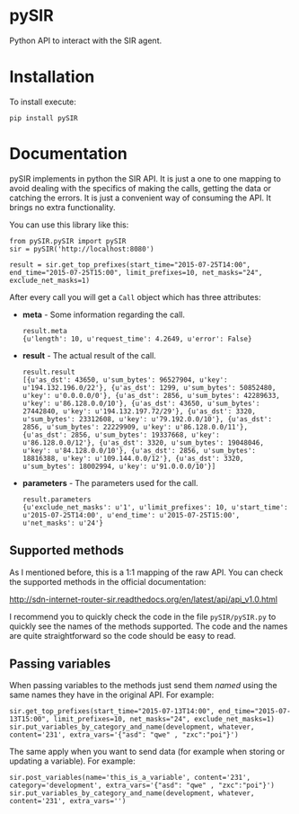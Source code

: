 # pySIR

Python API to interact with the SIR agent.

# Installation

To install execute:

    pip install pySIR

# Documentation

pySIR implements in python the SIR API. It is just a one to one mapping to avoid dealing with the specifics of making the calls, getting the data or catching the errors. It is just a convenient way of consuming the API. It brings no extra functionality.

You can use this library like this:

    from pySIR.pySIR import pySIR
    sir = pySIR('http://localhost:8080')

    result = sir.get_top_prefixes(start_time="2015-07-25T14:00", end_time="2015-07-25T15:00", limit_prefixes=10, net_masks="24", exclude_net_masks=1)

After every call you will get a ```Call``` object which has three attributes:

* **meta** - Some information regarding the call.

      result.meta
      {u'length': 10, u'request_time': 4.2649, u'error': False}

* **result** - The actual result of the call.

      result.result
      [{u'as_dst': 43650, u'sum_bytes': 96527904, u'key': u'194.132.196.0/22'}, {u'as_dst': 1299, u'sum_bytes': 50852480, u'key': u'0.0.0.0/0'}, {u'as_dst': 2856, u'sum_bytes': 42289633, u'key': u'86.128.0.0/10'}, {u'as_dst': 43650, u'sum_bytes': 27442840, u'key': u'194.132.197.72/29'}, {u'as_dst': 3320, u'sum_bytes': 23312608, u'key': u'79.192.0.0/10'}, {u'as_dst': 2856, u'sum_bytes': 22229909, u'key': u'86.128.0.0/11'}, {u'as_dst': 2856, u'sum_bytes': 19337668, u'key': u'86.128.0.0/12'}, {u'as_dst': 3320, u'sum_bytes': 19048046, u'key': u'84.128.0.0/10'}, {u'as_dst': 2856, u'sum_bytes': 18816388, u'key': u'109.144.0.0/12'}, {u'as_dst': 3320, u'sum_bytes': 18002994, u'key': u'91.0.0.0/10'}]

* **parameters** - The parameters used for the call.

      result.parameters
      {u'exclude_net_masks': u'1', u'limit_prefixes': 10, u'start_time': u'2015-07-25T14:00', u'end_time': u'2015-07-25T15:00', u'net_masks': u'24'}

## Supported methods

As I mentioned before, this is a 1:1 mapping of the raw API. You can check the supported methods in the official documentation:

http://sdn-internet-router-sir.readthedocs.org/en/latest/api/api_v1.0.html

I recommend you to quickly check the code in the file ```pySIR/pySIR.py``` to quickly see the names of the methods supported. The code and the names are quite straightforward so the code should be easy to read.

## Passing variables

When passing variables to the methods just send them *named* using the same names they have in the original API. For example:

    sir.get_top_prefixes(start_time="2015-07-13T14:00", end_time="2015-07-13T15:00", limit_prefixes=10, net_masks="24", exclude_net_masks=1)
    sir.put_variables_by_category_and_name(development, whatever, content='231', extra_vars='{"asd": "qwe" , "zxc":"poi"}')

The same apply when you want to send data (for example when storing or updating a variable). For example:

    sir.post_variables(name='this_is_a_variable', content='231', category='development', extra_vars='{"asd": "qwe" , "zxc":"poi"}')
    sir.put_variables_by_category_and_name(development, whatever, content='231', extra_vars='')
